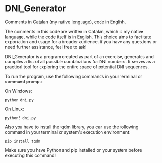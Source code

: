 # DNI_Generator

Comments in Catalan (my native lenguage), code in English.

The comments in this code are written in Catalan, which is my native language, while the code itself is in English. This choice aims to facilitate exportation and usage for a broader audience. If you have any questions or need further assistance, feel free to ask!

DNI_Generator is a program created as part of an exercise, generates and compiles a list of all possible combinations for DNI numbers. It serves as a practical tool for exploring the entire space of potential DNI sequences.

To run the program, use the following commands in your terminal or command prompt:

On Windows:

``python dni.py``

On Linux:

``python3 dni.py``

Also you have to install the tqdm library, you can use the following command in your terminal or system's execution environment:

``pip install tqdm``

Make sure you have Python and pip installed on your system before executing this command!

